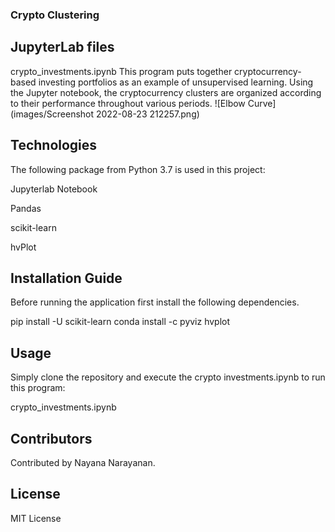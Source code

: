 ### Crypto Clustering
## JupyterLab files
crypto_investments.ipynb
This program puts together cryptocurrency-based investing portfolios as an example of unsupervised learning. Using the Jupyter notebook, the cryptocurrency clusters are organized according to their performance throughout various periods. 
![Elbow Curve](images/Screenshot 2022-08-23 212257.png)
## Technologies
The following package from Python 3.7 is used in this project:

Jupyterlab Notebook

Pandas 

scikit-learn 

hvPlot 

## Installation Guide
Before running the application first install the following dependencies.

pip install -U scikit-learn
conda install -c pyviz hvplot

## Usage
Simply clone the repository and execute the crypto investments.ipynb to run this program:

  crypto_investments.ipynb
  
## Contributors
Contributed by Nayana Narayanan.

## License
MIT License